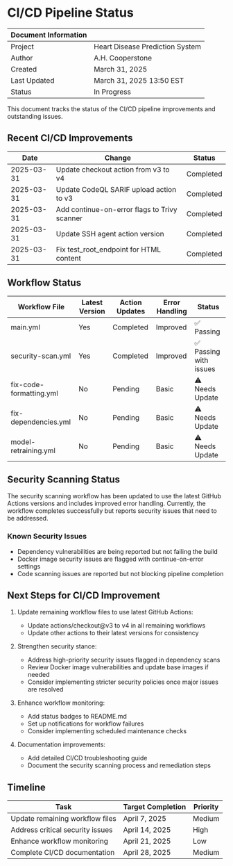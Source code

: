 # CI/CD Pipeline Status

| Document Information |                                       |
|----------------------|---------------------------------------|
| Project              | Heart Disease Prediction System       |
| Author               | A.H. Cooperstone                      |
| Created              | March 31, 2025                        |
| Last Updated         | March 31, 2025 13:50 EST              |
| Status               | In Progress                           |

This document tracks the status of the CI/CD pipeline improvements and outstanding issues.

## Recent CI/CD Improvements

| Date       | Change                                         | Status      |
|------------|------------------------------------------------|-------------|
| 2025-03-31 | Update checkout action from v3 to v4           | Completed   |
| 2025-03-31 | Update CodeQL SARIF upload action to v3        | Completed   |
| 2025-03-31 | Add continue-on-error flags to Trivy scanner   | Completed   |
| 2025-03-31 | Update SSH agent action version                | Completed   |
| 2025-03-31 | Fix test_root_endpoint for HTML content        | Completed   |

## Workflow Status

| Workflow File            | Latest Version | Action Updates | Error Handling | Status    |
|--------------------------|----------------|----------------|----------------|-----------|
| main.yml                 | Yes            | Completed      | Improved       | ✅ Passing |
| security-scan.yml        | Yes            | Completed      | Improved       | ✅ Passing with issues |
| fix-code-formatting.yml  | No             | Pending        | Basic          | ⚠️ Needs Update |
| fix-dependencies.yml     | No             | Pending        | Basic          | ⚠️ Needs Update |
| model-retraining.yml     | No             | Pending        | Basic          | ⚠️ Needs Update |

## Security Scanning Status

The security scanning workflow has been updated to use the latest GitHub Actions versions and includes improved error handling. Currently, the workflow completes successfully but reports security issues that need to be addressed.

### Known Security Issues

- Dependency vulnerabilities are being reported but not failing the build
- Docker image security issues are flagged with continue-on-error settings
- Code scanning issues are reported but not blocking pipeline completion

## Next Steps for CI/CD Improvement

1. Update remaining workflow files to use latest GitHub Actions:
   - Update actions/checkout@v3 to v4 in all remaining workflows
   - Update other actions to their latest versions for consistency

2. Strengthen security stance:
   - Address high-priority security issues flagged in dependency scans
   - Review Docker image vulnerabilities and update base images if needed
   - Consider implementing stricter security policies once major issues are resolved

3. Enhance workflow monitoring:
   - Add status badges to README.md
   - Set up notifications for workflow failures
   - Consider implementing scheduled maintenance checks

4. Documentation improvements:
   - Add detailed CI/CD troubleshooting guide
   - Document the security scanning process and remediation steps

## Timeline

| Task                                     | Target Completion | Priority |
|------------------------------------------|-------------------|----------|
| Update remaining workflow files          | April 7, 2025     | Medium   |
| Address critical security issues         | April 14, 2025    | High     |
| Enhance workflow monitoring              | April 21, 2025    | Low      |
| Complete CI/CD documentation             | April 28, 2025    | Medium   |
